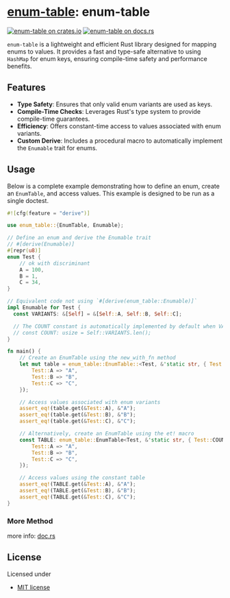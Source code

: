 # [enum-table][docsrs]: enum-table

[![enum-table on crates.io][cratesio-image]][cratesio]
[![enum-table on docs.rs][docsrs-image]][docsrs]

[cratesio-image]: https://img.shields.io/crates/v/enum-table.svg
[cratesio]: https://crates.io/crates/enum-table
[docsrs-image]: https://docs.rs/enum-table/badge.svg
[docsrs]: https://docs.rs/enum-table

`enum-table` is a lightweight and efficient Rust library designed for mapping enums to values. It provides a fast and type-safe alternative to using `HashMap` for enum keys, ensuring compile-time safety and performance benefits.

## Features

- **Type Safety**: Ensures that only valid enum variants are used as keys.
- **Compile-Time Checks**: Leverages Rust's type system to provide compile-time guarantees.
- **Efficiency**: Offers constant-time access to values associated with enum variants.
- **Custom Derive**: Includes a procedural macro to automatically implement the `Enumable` trait for enums.

## Usage

Below is a complete example demonstrating how to define an enum, create an `EnumTable`, and access values. This example is designed to be run as a single doctest.

```rust
#![cfg(feature = "derive")]

use enum_table::{EnumTable, Enumable};

// Define an enum and derive the Enumable trait
// #[derive(Enumable)]
#[repr(u8)]
enum Test {
    // ok with discriminant
    A = 100,
    B = 1,
    C = 34,
}

// Equivalent code not using `#[derive(enum_table::Enumable)]`
impl Enumable for Test {
  const VARIANTS: &[Self] = &[Self::A, Self::B, Self::C];

  // The COUNT constant is automatically implemented by default when VARIANTS is implemented.
  // const COUNT: usize = Self::VARIANTS.len();
}

fn main() {
    // Create an EnumTable using the new_with_fn method
    let mut table = enum_table::EnumTable::<Test, &'static str, { Test::COUNT }>::new_with_fn(|t| match t {
        Test::A => "A",
        Test::B => "B",
        Test::C => "C",
    });

    // Access values associated with enum variants
    assert_eq!(table.get(&Test::A), &"A");
    assert_eq!(table.get(&Test::B), &"B");
    assert_eq!(table.get(&Test::C), &"C");

    // Alternatively, create an EnumTable using the et! macro
    const TABLE: enum_table::EnumTable<Test, &'static str, { Test::COUNT }> = enum_table::et!(Test, &'static str, |t| match t {
        Test::A => "A",
        Test::B => "B",
        Test::C => "C",
    });

    // Access values using the constant table
    assert_eq!(TABLE.get(&Test::A), &"A");
    assert_eq!(TABLE.get(&Test::B), &"B");
    assert_eq!(TABLE.get(&Test::C), &"C");
}
```

### More Method

more info: [doc.rs](https://docs.rs/enum-table/latest/enum_table/struct.EnumTable.html)

## License

Licensed under

- [MIT license](https://github.com/moriyoshi-kasuga/enum-table/blob/main/LICENSE)
